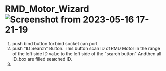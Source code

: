 # RMD_Motor_Wizard![Screenshot from 2023-05-16 17-21-19](https://github.com/JinW00-Park/RMD_Motor_Wizard/assets/90753764/3a6eda37-c898-4783-abbe-8c35db257fcf)

1. push bind button for bind socket can port
2. push "ID Search" Button. This button scan ID of RMD Motor in the range of the left side ID value to the left side of the "search button" Andthen all  ID_box are filled searched ID.
3. 
